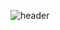 ![header](https://capsule-render.vercel.app/api?type=cylinder&color=auto&height=300&section=header&text=Songyi's%20Github&fontSize=90)
<!---
songyiiii/songyiiii is a ✨ special ✨ repository because its `README.md` (this file) appears on your GitHub profile.
You can click the Preview link to take a look at your changes.
--->

